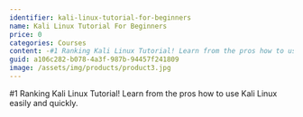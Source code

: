 ```yaml
---
identifier: kali-linux-tutorial-for-beginners
name: Kali Linux Tutorial For Beginners
price: 0
categories: Courses
content: -#1 Ranking Kali Linux Tutorial! Learn from the pros how to use Kali Linux easily and quickly.Learn Kali Linux
guid: a106c282-b078-4a3f-987b-94457f241809
image: /assets/img/products/product3.jpg
---
```


#1 Ranking Kali Linux Tutorial! Learn from the pros how to use Kali Linux easily and quickly.